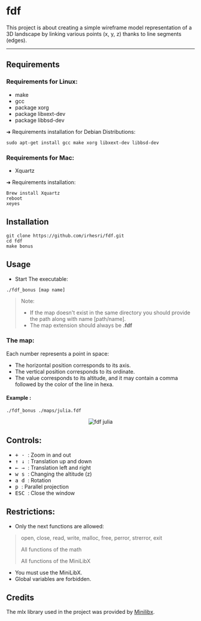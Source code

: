 # fdf
This project is about creating a simple wireframe model representation of a 3D landscape by linking various points (x, y, z) thanks to line segments (edges).
___
## Requirements
### Requirements for Linux:
* make
* gcc
* package xorg 
* package libxext-dev 
* package libbsd-dev

➜ Requirements installation for Debian Distributions:
``` shell
sudo apt-get install gcc make xorg libxext-dev libbsd-dev
```

### Requirements for Mac:
* Xquartz

➜ Requirements installation:
``` shell
Brew install Xquartz
reboot
xeyes
```

## Installation
``` shell
git clone https://github.com/irhesri/fdf.git
cd fdf
make bonus
```

## Usage
* Start The executable:
``` 
./fdf_bonus [map name]
```
>Note:
>* If the map doesn't exist in the same directory you should provide the path along with name [path/name].
>* The map extension should always be **.fdf**

### The map:
Each number represents a point in space:
 * The horizontal position corresponds to its axis.
 * The vertical position corresponds to its ordinate.
 * The value corresponds to its altitude, and it may contain a comma followed by the color of the line in hexa.

#### Example :

``` shell
./fdf_bonus ./maps/julia.fdf
```

<div align="center">
  
  ![fdf julia](./maps/readme/fdf.gif)
</div>

## Controls:
* <kbd> + </kbd> <kbd> - </kbd> : Zoom in and out
* <kbd> ↑ </kbd> <kbd> ↓ </kbd> : Translation up and down
* <kbd> ← </kbd> <kbd> → </kbd> : Translation left and right 
* <kbd> w </kbd> <kbd> s </kbd> : Changing the altitude (z)
* <kbd> a </kbd> <kbd> d </kbd> : Rotation
* <kbd> p </kbd> : Parallel projection
* <kbd> ESC </kbd> : Close the window

## Restrictions:
* Only the next functions are allowed:
>open, close, read, write, malloc, free, perror, strerror, exit
>
>All functions of the math
>
>All functions of the MiniLibX
* You must use the MiniLibX.
* Global variables are forbidden.

## Credits
The mlx library used in the project was provided by [Minilibx](https://github.com/42Paris/minilibx-linux).
